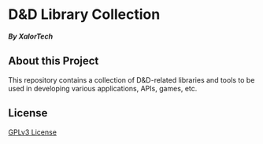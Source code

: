 # D&D Library Collection
_**By XalorTech**_

## About this Project
This repository contains a collection of D&D-related libraries and tools to be
used in developing various applications, APIs, games, etc.

## License
[GPLv3 License](/LICENSE)